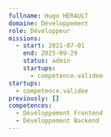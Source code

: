```yaml
---
fullname: Hugo HERAULT
domaine: Développement
role: Développeur
missions:
  - start: 2021-07-01
    end: 2025-09-29
    status: admin
    startups:
      - competence.validee
startups:
  - competence.validee
previously: []
competences:
  - Développement Frontend
  - Développement Backend
---
```

